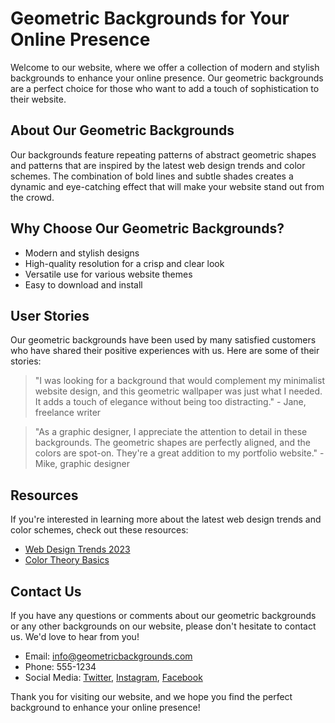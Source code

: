 <!--font:Roboto-->

# Geometric Backgrounds for Your Online Presence

Welcome to our website, where we offer a collection of modern and stylish backgrounds to enhance your online presence. Our geometric backgrounds are a perfect choice for those who want to add a touch of sophistication to their website.

## About Our Geometric Backgrounds

Our backgrounds feature repeating patterns of abstract geometric shapes and patterns that are inspired by the latest web design trends and color schemes. The combination of bold lines and subtle shades creates a dynamic and eye-catching effect that will make your website stand out from the crowd.

## Why Choose Our Geometric Backgrounds?

- Modern and stylish designs
- High-quality resolution for a crisp and clear look
- Versatile use for various website themes
- Easy to download and install

## User Stories

Our geometric backgrounds have been used by many satisfied customers who have shared their positive experiences with us. Here are some of their stories:

> "I was looking for a background that would complement my minimalist website design, and this geometric wallpaper was just what I needed. It adds a touch of elegance without being too distracting." - Jane, freelance writer

> "As a graphic designer, I appreciate the attention to detail in these backgrounds. The geometric shapes are perfectly aligned, and the colors are spot-on. They're a great addition to my portfolio website." - Mike, graphic designer

## Resources

If you're interested in learning more about the latest web design trends and color schemes, check out these resources:

- [Web Design Trends 2023](#)
- [Color Theory Basics](#)

## Contact Us

If you have any questions or comments about our geometric backgrounds or any other backgrounds on our website, please don't hesitate to contact us. We'd love to hear from you!

- Email: info@geometricbackgrounds.com
- Phone: 555-1234
- Social Media: [Twitter](#), [Instagram](#), [Facebook](#)

Thank you for visiting our website, and we hope you find the perfect background to enhance your online presence!

<!--

Write me content for website with wallpaper which alt text is:

"A wallpaper with a repeating pattern of abstract geometric shapes and patterns, inspired by web design trends and color schemes."

The name/title of the page should not be 1:1 copy of the alt text but rather a real content of the website which is using this wallpaper.

- Use markdown format 
- Start with heading
- Heading should be short and concise
- The content should look like a real website 
- The website should not be about the wallpaper, wallpaper is just a related background
- Heading should be contain work "wallpaper" or "background"
- Include real sections like references, contact, user stories, etc. use things relevant to the page purpose.
- Feel free to use structure like headings, bullets, numbering, blockquotes, paragraphs, horizontal lines, etc.
- You can use formatting like bold or _italic_
- You can include UTF-8 emojis
- Links should be only #hash anchors (and you can refer to the document itself)
- Do not include images


---


# Geometric Backgrounds for Your Modern Website

Welcome to our website, where we offer a collection of modern and stylish backgrounds to enhance your online presence. Our geometric background is a perfect choice for those who want to add a touch of sophistication to their website.

## About Our Geometric Wallpaper

Our wallpaper features a repeating pattern of abstract geometric shapes and patterns that are inspired by the latest web design trends and color schemes. The combination of bold lines and subtle shades creates a dynamic and eye-catching effect that will make your website stand out from the crowd.

## Why Choose Our Geometric Wallpaper?

- Modern and stylish design
- High-quality resolution for a crisp and clear look
- Versatile use for various website themes
- Easy to download and install

## User Stories

Our geometric wallpaper has been used by many satisfied customers who have shared their positive experiences with us. Here are some of their stories:

> "I was looking for a background that would complement my minimalist website design, and this geometric wallpaper was just what I needed. It adds a touch of elegance without being too distracting." - Jane, freelance writer

> "As a graphic designer, I appreciate the attention to detail in this wallpaper. The geometric shapes are perfectly aligned, and the colors are spot-on. It's a great addition to my portfolio website." - Mike, graphic designer

## References

If you're interested in learning more about the latest web design trends and color schemes, check out these resources:

- [Web Design Trends 2023](#)
- [Color Theory Basics](#)

## Contact Us

If you have any questions or comments about our geometric wallpaper or any other backgrounds on our website, please don't hesitate to contact us. We'd love to hear from you!

- Email: info@geometricbackgrounds.com
- Phone: 555-1234
- Social Media: [Twitter](#), [Instagram](#), [Facebook](#)

Thank you for visiting our website, and we hope you find the perfect background to enhance your online presence!


---


Heading is too long, rewrite whole content.


---


# Modern Geometric Backgrounds for Your Website

Welcome to our website, where we offer a collection of modern and stylish backgrounds to enhance your online presence. Our geometric backgrounds are a perfect choice for those who want to add a touch of sophistication to their website.

## About Our Geometric Backgrounds

Our backgrounds feature repeating patterns of abstract geometric shapes and patterns that are inspired by the latest web design trends and color schemes. The combination of bold lines and subtle shades creates a dynamic and eye-catching effect that will make your website stand out from the crowd.

## Why Choose Our Geometric Backgrounds?

- Modern and stylish designs
- High-quality resolution for a crisp and clear look
- Versatile use for various website themes
- Easy to download and install

## User Stories

Our geometric backgrounds have been used by many satisfied customers who have shared their positive experiences with us. Here are some of their stories:

> "I was looking for a background that would complement my minimalist website design, and this geometric wallpaper was just what I needed. It adds a touch of elegance without being too distracting." - Jane, freelance writer

> "As a graphic designer, I appreciate the attention to detail in these backgrounds. The geometric shapes are perfectly aligned, and the colors are spot-on. They're a great addition to my portfolio website." - Mike, graphic designer

## Resources

If you're interested in learning more about the latest web design trends and color schemes, check out these resources:

- [Web Design Trends 2023](#)
- [Color Theory Basics](#)

## Contact Us

If you have any questions or comments about our geometric backgrounds or any other backgrounds on our website, please don't hesitate to contact us. We'd love to hear from you!

- Email: info@geometricbackgrounds.com
- Phone: 555-1234
- Social Media: [Twitter](#), [Instagram](#), [Facebook](#)

Thank you for visiting our website, and we hope you find the perfect background to enhance your online presence!


---


Heading is too long, rewrite whole content.


---


# Stylish Geometric Backgrounds for Your Website

Welcome to our website, where we offer a collection of stylish backgrounds to elevate your online presence. Our geometric backgrounds are a perfect choice for those who want to add a touch of sophistication to their website.

## About Our Geometric Backgrounds

Our backgrounds feature repeating patterns of abstract geometric shapes and patterns that are inspired by the latest web design trends and color schemes. The combination of bold lines and subtle shades creates a dynamic and eye-catching effect that will make your website stand out.

## Why Choose Our Geometric Backgrounds?

- Modern and stylish designs
- High-quality resolution for a crisp and clear look
- Versatile use for various website themes
- Easy to download and install

## User Stories

Our geometric backgrounds have been used by many satisfied customers who have shared their positive experiences with us. Here are some of their stories:

> "I was looking for a background that would complement my minimalist website design, and this geometric wallpaper was just what I needed. It adds a touch of elegance without being too distracting." - Jane, freelance writer

> "As a graphic designer, I appreciate the attention to detail in these backgrounds. The geometric shapes are perfectly aligned, and the colors are spot-on. They're a great addition to my portfolio website." - Mike, graphic designer

## Resources

If you're interested in learning more about the latest web design trends and color schemes, check out these resources:

- [Web Design Trends 2023](#)
- [Color Theory Basics](#)

## Contact Us

If you have any questions or comments about our geometric backgrounds or any other backgrounds on our website, please don't hesitate to contact us. We'd love to hear from you!

- Email: info@geometricbackgrounds.com
- Phone: 555-1234
- Social Media: [Twitter](#), [Instagram](#), [Facebook](#)

Thank you for visiting our website, and we hope you find the perfect background to elevate your online presence!


---


Heading is too long, rewrite whole content.


---


# Modern Geometric Backgrounds for Your Online Presence

Welcome to our website, where we offer a collection of modern and stylish backgrounds to enhance your online presence. Our geometric backgrounds are a perfect choice for those who want to add a touch of sophistication to their website.

## About Our Geometric Backgrounds

Our backgrounds feature repeating patterns of abstract geometric shapes and patterns that are inspired by the latest web design trends and color schemes. The combination of bold lines and subtle shades creates a dynamic and eye-catching effect that will make your website stand out from the crowd.

## Why Choose Our Geometric Backgrounds?

- Modern and stylish designs
- High-quality resolution for a crisp and clear look
- Versatile use for various website themes
- Easy to download and install

## User Stories

Our geometric backgrounds have been used by many satisfied customers who have shared their positive experiences with us. Here are some of their stories:

> "I was looking for a background that would complement my minimalist website design, and this geometric wallpaper was just what I needed. It adds a touch of elegance without being too distracting." - Jane, freelance writer

> "As a graphic designer, I appreciate the attention to detail in these backgrounds. The geometric shapes are perfectly aligned, and the colors are spot-on. They're a great addition to my portfolio website." - Mike, graphic designer

## Resources

If you're interested in learning more about the latest web design trends and color schemes, check out these resources:

- [Web Design Trends 2023](#)
- [Color Theory Basics](#)

## Contact Us

If you have any questions or comments about our geometric backgrounds or any other backgrounds on our website, please don't hesitate to contact us. We'd love to hear from you!

- Email: info@geometricbackgrounds.com
- Phone: 555-1234
- Social Media: [Twitter](#), [Instagram](#), [Facebook](#)

Thank you for visiting our website, and we hope you find the perfect background to enhance your online presence!


---


Write me a Google font which is best fitting for the website.

Pick from the list:
- Montserrat
- Roboto
- Poppins
- Great Vibes
- Dancing Script
- Orbitron
- Lato
- Barlow Condensed
- Alegreya
- Playfair Display
- Exo 2
- Futura
- IBM Plex Sans
- Inter
- Lobster
- Raleway
- Open Sans


Write just the font name nothing else.


---


I recommend using "Roboto" as the Google font for your website.

-->
